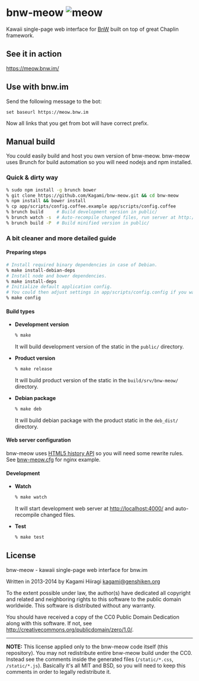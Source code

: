 # bnw-meow ![meow](https://meow.bnw.im/static/favicon-big.png)

Kawaii single-page web interface for [BnW](https://github.com/stiletto/bnw) built on top of great Chaplin framework.

## See it in action

https://meow.bnw.im/

## Use with bnw.im

Send the following message to the bot:
```
set baseurl https://meow.bnw.im
```
Now all links that you get from bot will have correct prefix.

## Manual build

You could easily build and host you own version of bnw-meow. bnw-meow uses Brunch for build automation so you will need nodejs and npm installed.

### Quick & dirty way

```bash
% sudo npm install -g brunch bower
% git clone https://github.com/Kagami/bnw-meow.git && cd bnw-meow
% npm install && bower install
% cp app/scripts/config.coffee.example app/scripts/config.coffee
% brunch build     # Build development version in public/
% brunch watch -s  # Auto-recompile changed files, run server at http://localhost:4000/
% brunch build -P  # Build minified version in public/
```

### A bit cleaner and more detailed guide

#### Preparing steps
```bash
# Install required binary dependencies in case of Debian.
% make install-debian-deps
# Install node and bower dependencies.
% make install-deps
# Initialize default application config.
# You could then adjust settings in app/scripts/config.config if you want.
% make config
```

#### Build types

* **Development version**
  ```bash
  % make
  ```

  It will build development version of the static in the `public/` directory.

* **Product version**
  ```bash
  % make release
  ```

  It will build product version of the static in the `build/srv/bnw-meow/` directory.

* **Debian package**
  ```bash
  % make deb
  ```

  It will build debian package with the product static in the `deb_dist/` directory.

#### Web server configuration

bnw-meow uses [HTML5 history API](http://diveintohtml5.info/history.html) so you will need some rewrite rules. See [bnw-meow.cfg](https://github.com/Kagami/bnw-meow/blob/master/deb/etc/nginx/sites-available/bnw-meow.cfg) for nginx example.

#### Development

* **Watch**
  ```bash
  % make watch
  ```

  It will start development web server at <http://localhost:4000/> and auto-recompile changed files.

* **Test**
  ```bash
  % make test
  ```

## License

bnw-meow - kawaii single-page web interface for bnw.im

Written in 2013-2014 by Kagami Hiiragi <kagami@genshiken.org>

To the extent possible under law, the author(s) have dedicated all copyright and related and neighboring rights to this software to the public domain worldwide. This software is distributed without any warranty.

You should have received a copy of the CC0 Public Domain Dedication along with this software. If not, see <http://creativecommons.org/publicdomain/zero/1.0/>.

---

**NOTE:** This license applied only to the bnw-meow code itself (this repository). You may not redistribute entire bnw-meow build under the CC0. Instead see the comments inside the generated files (`/static/*.css`, `/static/*.js`). Basically it's all MIT and BSD, so you will need to keep this comments in order to legally redistribute it.
